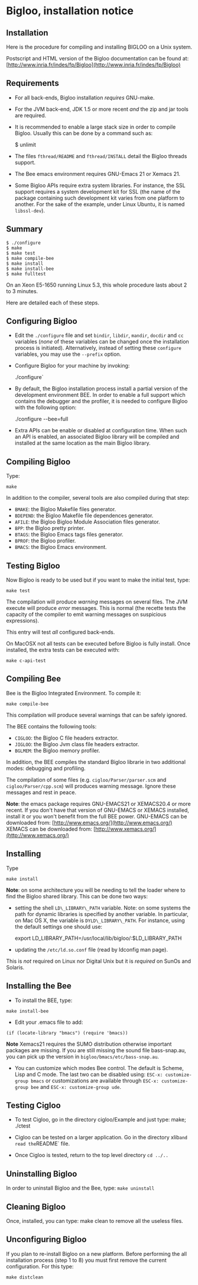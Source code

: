 Bigloo, installation notice
===========================

Installation
------------

Here is the procedure for compiling and installing BIGLOO on a Unix system.

Postscript and HTML version of the Bigloo documentation can be found at:
[http://www.inria.fr/indes/fp/Bigloo](http://www.inria.fr/indes/fp/Bigloo)


Requirements
------------

   - For all back-ends, Bigloo installation _requires_ GNU-make. 

   - For the JVM back-end, JDK 1.5 or more recent *and* the zip
   and jar tools are required.

   - It is recommended to enable a large stack size in order to compile
   Bigloo. Usually this can be done by a command such as:
   
     $ unlimit

   - The files `fthread/README` and `fthread/INSTALL` detail the Bigloo
   threads support. 

   - The Bee emacs environment requires GNU-Emacs 21 or Xemacs 21.

   - Some Bigloo APIs require extra system libraries. For instance, the 
     SSL support requires a system development kit for SSL (the name of
     the package containing such development kit varies from one platform
     to another. For the sake of the example, under Linux Ubuntu, it is
     named `libssl-dev`).

   
Summary
-------

    $ ./configure
    $ make
    $ make test
    $ make compile-bee
    $ make install
    $ make install-bee
    $ make fulltest


On an Xeon E5-1650 running Linux 5.3, this whole procedure lasts about 
2 to 3 minutes.

Here are detailed each of these steps.


Configuring Bigloo
------------------


  -  Edit the `./configure` file and set `bindir`, `libdir`, `mandir`,
  `docdir` and `cc` variables (_none_ of these variables can be 
  changed once the installation process is initiated). Alternatively,
  instead of setting these `configure` variables, you may use the
  `--prefix` option.
     
  - Configure Bigloo for your machine by invoking:

    ./configure`
	
  - By default, the Bigloo installation process install a partial version
  of the development environment BEE. In order to enable a full support
  which contains the debugger and the profiler, it is needed to configure 
  Bigloo with the following option:
  
    ./configure <your-other-options> --bee=full

  - Extra APIs can be enable or disabled at configuration time. When such an
  API is enabled, an associated Bigloo library will be compiled and 
  installed at the same location as the main Bigloo library.


Compiling Bigloo
----------------

Type:

    make

In addition to the compiler, several tools are also compiled during
that step:

  - `BMAKE`: the Bigloo Makefile files generator.
  - `BDEPEND`: the Bigloo Makefile file dependences generator.
  - `AFILE`: the Bigloo Bigloo Module Association files generator.
  - `BPP`: the Bigloo pretty printer.
  - `BTAGS`: the Bigloo Emacs tags files generator.
  - `BPROF`: the Bigloo profiler.
  - `BMACS`: the Bigloo Emacs environment.


Testing Bigloo
--------------

Now Bigloo is ready to be used but if you want to make the
initial test, type:

    make test

The compilation will produce _warning_ messages on several files. 
The JVM execute will produce _error_ messages. This is normal 
(the recette tests the capacity of the compiler to emit
warning messages on suspicious expressions).

This entry will test *all* configured back-ends.

On MacOSX not all tests can be executed before Bigloo is fully
install. Once installed, the extra tests can be executed with:

    make c-api-test
	  

Compiling Bee
-------------

Bee is the Bigloo Integrated Environment. To compile it:

    make compile-bee

This compilation will produce several warnings that can be safely 
ignored.

The BEE contains the following tools:

  - `CIGLOO`: the Bigloo C file headers extractor.
  - `JIGLOO`: the Bigloo Jvm class file headers extractor.
  - `BGLMEM`: the Bigloo memory profiler.

In addition, the BEE compiles the standard Bigloo librarie in two
additional modes: debugging and profiling. 

The compilation of some files (e.g. `cigloo/Parser/parser.scm` and 
`cigloo/Parser/cpp.scm`) will produces warning message. Ignore these
messages and rest in peace.

__Note__: the emacs package requires GNU-EMACS21 or XEMACS20.4 or 
 more recent. If you don't have that version of GNU-EMACS or XEMACS 
 installed, install it or you won't benefit from the full BEE power. 
 GNU-EMACS can be downloaded from: 
   [http://www.emacs.org/](http://www.emacs.org/)
 XEMACS can be downloaded from: 
   [http://www.xemacs.org/](http://www.xemacs.org/)


Installing 
-----------------

Type

    make install

__Note__: on some architecture you will be needing to tell the 
loader where to find the Bigloo shared library. This can be done 
two ways:

  - setting the shell `LD\_LIBRARY\_PATH` variable. 
  Note: on some systems the path for dynamic libraries is specified
  by another variable. In particular, on Mac OS X, the variable is
  `DYLD\_LIBRARY\_PATH`. For instance, using the default settings 
  one should use:
  
    export LD_LIBRARY_PATH=/usr/local/lib/bigloo/<VERSION>:$LD_LIBRARY_PATH

  - updating the `/etc/ld.so.conf` file (read by ldconfig man page).

This is _not_ required on Linux nor Digital Unix but it is _required_
on SunOs and Solaris.


Installing the Bee
------------------

   - To install the BEE, type:
   
    make install-bee

   - Edit your .emacs file to add:

    (if (locate-library "bmacs") (require 'bmacs))

   __Note__ Xemacs21 requires the SUMO distribution otherwise important 
   packages are missing. If you are still missing the sound file 
   bass-snap.au, you can pick up the version in 
   `bigloo/bmacs/etc/bass-snap.au`.


   - You can customize which modes Bee control. The default is
   Scheme, Lisp and C mode. The last two can be disabled using:
   `ESC-x: customize-group bmacs` or customizations are available through
   `ESC-x: customize-group bee` and `ESC-x: customize-group ude`.


Testing Cigloo
--------------

   - To test Cigloo, go in the directory cigloo/Example and just type:
    make; ./ctest

   - Cigloo can be tested on a larger application. Go in the directory
   xlib` and read the `README` file.


   - Once Cigloo is tested, return to the top level directory `cd ../..`


Uninstalling Bigloo
-------------------

In order to uninstall Bigloo and the Bee, type:
  `make uninstall`


Cleaning Bigloo
---------------

Once, installed, you can type:
    make clean
to remove all the useless files.


Unconfiguring Bigloo
--------------------

If you plan to re-install Bigloo on a new platform. Before performing
the all installation process (step 1 to 8) you must first remove the
current configuration. For this type:

    make distclean


